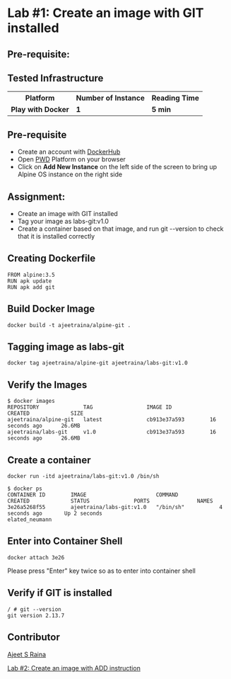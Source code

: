 # Lab #1: Create an image with GIT installed

## Pre-requisite:

## Tested Infrastructure

<table class="tg">
  <tr>
    <th class="tg-yw4l"><b>Platform</b></th>
    <th class="tg-yw4l"><b>Number of Instance</b></th>
    <th class="tg-yw4l"><b>Reading Time</b></th>
    
  </tr>
  <tr>
    <td class="tg-yw4l"><b> Play with Docker</b></td>
    <td class="tg-yw4l"><b>1</b></td>
    <td class="tg-yw4l"><b>5 min</b></td>
    
  </tr>
  
</table>

## Pre-requisite

- Create an account with [DockerHub](https://hub.docker.com)
- Open [PWD](https://labs.play-with-docker.com/) Platform on your browser 
- Click on **Add New Instance** on the left side of the screen to bring up Alpine OS instance on the right side


## Assignment:

- Create an image with GIT installed
- Tag your image as labs-git:v1.0
- Create a container based on that image, and run git --version to check that it is installed correctly

## Creating Dockerfile

```
FROM alpine:3.5
RUN apk update
RUN apk add git
```

## Build Docker Image

```
docker build -t ajeetraina/alpine-git .
```

## Tagging image as labs-git

```
docker tag ajeetraina/alpine-git ajeetraina/labs-git:v1.0
```

## Verify the Images


```
$ docker images
REPOSITORY              TAG                 IMAGE ID            CREATED             SIZE
ajeetraina/alpine-git   latest              cb913e37a593        16 seconds ago      26.6MB
ajeetraina/labs-git     v1.0                cb913e37a593        16 seconds ago      26.6MB
```


##  Create a container

```
docker run -itd ajeetraina/labs-git:v1.0 /bin/sh
```

```
$ docker ps
CONTAINER ID        IMAGE                      COMMAND             CREATED             STATUS              PORTS               NAMES
3e26a5268f55        ajeetraina/labs-git:v1.0   "/bin/sh"           4 seconds ago       Up 2 seconds                            elated_neumann
```

## Enter into Container Shell

```
docker attach 3e26
```

Please press "Enter" key twice so as to enter into container shell


## Verify if GIT is installed 

```
/ # git --version
git version 2.13.7
```

## Contributor

[Ajeet S Raina](https://github.com/ajeetraina)

[Lab #2: Create an image with ADD instruction](02-with-ADD.md)


